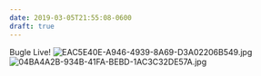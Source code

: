 ```yaml
---
date: 2019-03-05T21:55:08-0600
draft: true
---
```




Bugle Live! ![EAC5E40E-A946-4939-8A69-D3A02206B549.jpg](http://ianwhitney.micro.blog/uploads/2019/29ad166252.jpg) ![04BA4A2B-934B-41FA-BEBD-1AC3C32DE57A.jpg](http://ianwhitney.micro.blog/uploads/2019/ef53d61e83.jpg)



